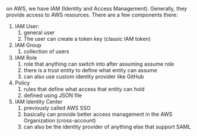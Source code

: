 on AWS, we have IAM (Identity and Access Management). Generally, they provide access to AWS resources. There are a few components there:
1. IAM User:
	1. general user
	2. The user can create a token key (classic IAM token)
2. IAM Group
	1. collection of users
3. IAM Role
	1. role that anything can switch into after assuming assume role
	2. there is a trust entity to define what entity can assume
	3. can also use custom identity provider like GitHub
4. Policy
	1. rules that define what access that entity can hold
	2. defined using JSON file
5. IAM Identity Center
	1. previously called AWS SSO
	2. basically can provide better access management in the AWS Organization (cross-account)
	3. can also be the identity provider of anything else that support SAML